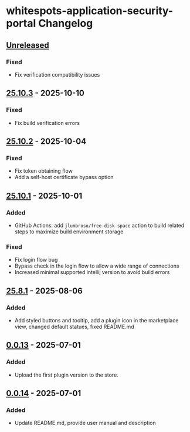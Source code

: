 <!-- Keep a Changelog guide -> https://keepachangelog.com -->

# whitespots-application-security-portal Changelog

## [Unreleased]

### Fixed

- Fix verification compatibility issues

## [25.10.3] - 2025-10-10

### Fixed

- Fix build verification errors

## [25.10.2] - 2025-10-04

### Fixed

- Fix token obtaining flow
- Add a self-host certificate bypass option

## [25.10.1] - 2025-10-01

### Added

- GitHub Actions: add `jlumbroso/free-disk-space` action to build related steps to maximize build environment storage

### Fixed

- Fix login flow bug
- Bypass check in the login flow to allow a wide range of connections
- Increased minimal supported intellij version to avoid build errors

## [25.8.1] - 2025-08-06

### Added

- Add styled buttons and tooltip, add a plugin icon in the marketplace view, changed default statues, fixed README.md

## [0.0.13] - 2025-07-01

### Added

- Upload the first plugin version to the store.

## [0.0.14] - 2025-07-01

### Added

- Update README.md, provide user manual and description

[Unreleased]: https://github.com/Whitespots-OU/jetbrains-portal-extension/compare/v25.10.3...HEAD
[25.10.3]: https://github.com/Whitespots-OU/jetbrains-portal-extension/compare/v25.10.2...v25.10.3
[25.10.2]: https://github.com/Whitespots-OU/jetbrains-portal-extension/compare/v25.10.1...v25.10.2
[25.10.1]: https://github.com/Whitespots-OU/jetbrains-portal-extension/compare/v25.8.1...v25.10.1
[25.8.1]: https://github.com/Whitespots-OU/jetbrains-portal-extension/compare/v0.0.13...v25.8.1
[0.0.14]: https://github.com/Whitespots-OU/jetbrains-portal-extension/commits/v0.0.14
[0.0.13]: https://github.com/Whitespots-OU/jetbrains-portal-extension/compare/v0.0.14...v0.0.13
